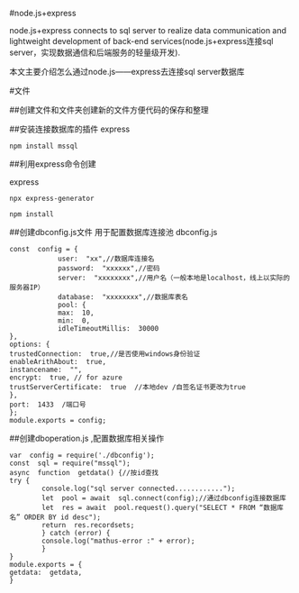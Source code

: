 #node.js+express

node.js+express connects to sql server to realize data communication and lightweight development of back-end services(node.js+express连接sql server，实现数据通信和后端服务的轻量级开发).

本文主要介绍怎么通过node.js——express去连接sql server数据库

#文件

##创建文件和文件夹创建新的文件方便代码的保存和整理

##安装连接数据库的插件
express
```美人鱼
npm install mssql
```

##利用express命令创建

express
```美人鱼
npx express-generator

npm install
```
##创建dbconfig.js文件 用于配置数据库连接池
dbconfig.js
```美人鱼
const  config = {
			user:  "xx",//数据库连接名
			password:  "xxxxxx",//密码
			server:  "xxxxxxxx",//用户名（一般本地是localhost，线上以实际的服务器IP）
			database:  "xxxxxxxx",//数据库表名
			pool: {
			max:  10,
			min:  0,
			idleTimeoutMillis:  30000
},
options: {
trustedConnection:  true,//是否使用windows身份验证
enableArithAbout:  true,
instancename:  "",
encrypt:  true, // for azure
trustServerCertificate:  true  //本地dev /自签名证书更改为true
},
port:  1433  /端口号
};
module.exports = config;
```
##创建dboperation.js ,配置数据库相关操作
```美人鱼
var  config = require('./dbconfig');
const  sql = require("mssql");
async  function  getdata() {//按id查找
try {
		console.log("sql server connected............");
		let  pool = await  sql.connect(config);//通过dbconfig连接数据库
		let  res = await  pool.request().query("SELECT * FROM “数据库名” ORDER BY id desc");
		return  res.recordsets;
		} catch (error) {
		console.log("mathus-error :" + error);
		}
}
module.exports = {
getdata:  getdata,
}
```
